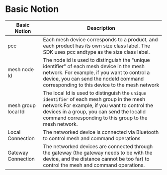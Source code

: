 # Basic Notion
|Basic Notion|Description|
|--|--|
|pcc|Each mesh device corresponds to a product, and each product has its own size class label. The SDK uses pcc andtype as the size class label.|
|mesh node Id |	The node id is used to distinguish the "unique identifier" of each mesh device in the mesh network. For example, if you want to control a device, you can send the nodeId command corresponding to this device to the mesh network|
|mesh group local Id|	The local Id is used to distinguish the `unique identifier` of each mesh group in the mesh network.For example, if you want to control the devices in a group, you can send the localId command corresponding to this group to the mesh network.|
|Local Connection |	The networked device is connected via Bluetooth to control mesh and command operations|
|Gateway Connection|	The networked devices are connected through the gateway (the gateway needs to be with the device, and the distance cannot be too far) to control the mesh and command operations.|
